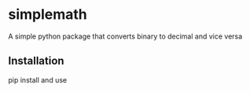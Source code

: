 # simplemath
A simple python package that converts binary to decimal and vice versa

## Installation
pip install and use